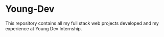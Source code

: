 # Young-Dev
This repository contains all my full stack web projects developed and my experience at Young Dev Internship.
